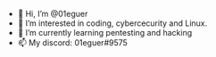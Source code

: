 - 👋 Hi, I’m @01eguer
- 👀 I’m interested in coding, cybercecurity and Linux.
- 🌱 I’m currently learning pentesting and hacking
- 📫 My discord: 01eguer#9575

<!---
0leguer/0leguer is a ✨ special ✨ repository because its `README.md` (this file) appears on your GitHub profile.
You can click the Preview link to take a look at your changes.
--->
